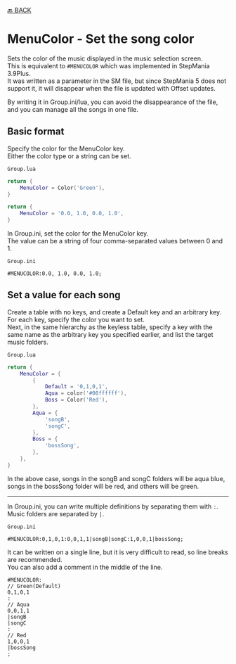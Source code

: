 [🔙 BACK](README.md)

# MenuColor - Set the song color

Sets the color of the music displayed in the music selection screen.  
This is equivalent to `#MENUCOLOR` which was implemented in StepMania 3.9Plus.  
It was written as a parameter in the SM file, but since StepMania 5 does not support it, it will disappear when the file is updated with Offset updates.

By writing it in Group.ini/lua, you can avoid the disappearance of the file, and you can manage all the songs in one file.

## Basic format

Specify the color for the MenuColor key.  
Either the color type or a string can be set.

`Group.lua`
```Lua
return {
    MenuColor = Color('Green'),
}
```

```Lua
return {
    MenuColor = '0.0, 1.0, 0.0, 1.0',
}
```

In Group.ini, set the color for the MenuColor key.  
The value can be a string of four comma-separated values between 0 and 1.

`Group.ini`
```Plain Text
#MENUCOLOR:0.0, 1.0, 0.0, 1.0;
```

## Set a value for each song

Create a table with no keys, and create a Default key and an arbitrary key.  
For each key, specify the color you want to set.  
Next, in the same hierarchy as the keyless table, specify a key with the same name as the arbitrary key you specified earlier, and list the target music folders.

`Group.lua`
```Lua
return {
    MenuColor = {
        {
            Default = '0,1,0,1',
            Aqua = color('#00ffffff'),
            Boss = Color('Red'),
        },
        Aqua = {
            'songB',
            'songC',
        },
        Boss = {
            'bossSong',
        },
    },
}
```
In the above case, songs in the songB and songC folders will be aqua blue, songs in the bossSong folder will be red, and others will be green.

---
In Group.ini, you can write multiple definitions by separating them with `:`. Music folders are separated by `|`.  

`Group.ini`
```Plain Text
#MENUCOLOR:0,1,0,1:0,0,1,1|songB|songC:1,0,0,1|bossSong;
```
It can be written on a single line, but it is very difficult to read, so line breaks are recommended.  
You can also add a comment in the middle of the line.

```Plain Text
#MENUCOLOR:
// Green(Default)
0,1,0,1
:
// Aqua
0,0,1,1
|songB
|songC
:
// Red
1,0,0,1
|bossSong
;
```
